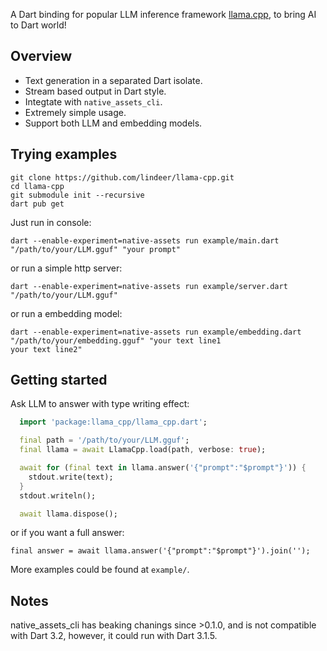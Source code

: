 A Dart binding for popular LLM inference framework [llama.cpp](https://github.com/ggerganov/llama.cpp), to bring AI to Dart world!

## Overview

- Text generation in a separated Dart isolate.
- Stream based output in Dart style.
- Integtate with `native_assets_cli`.
- Extremely simple usage.
- Support both LLM and embedding models.

## Trying examples

```
git clone https://github.com/lindeer/llama-cpp.git
cd llama-cpp
git submodule init --recursive
dart pub get
```

Just run in console:
```
dart --enable-experiment=native-assets run example/main.dart "/path/to/your/LLM.gguf" "your prompt"
```

or run a simple http server:
```
dart --enable-experiment=native-assets run example/server.dart "/path/to/your/LLM.gguf"
```

or run a embedding model:
```
dart --enable-experiment=native-assets run example/embedding.dart "/path/to/your/embedding.gguf" "your text line1
your text line2"
```

## Getting started

Ask LLM to answer with type writing effect:

```dart
  import 'package:llama_cpp/llama_cpp.dart';

  final path = '/path/to/your/LLM.gguf';
  final llama = await LlamaCpp.load(path, verbose: true);

  await for (final text in llama.answer('{"prompt":"$prompt"}')) {
    stdout.write(text);
  }
  stdout.writeln();

  await llama.dispose();
```
or if you want a full answer:
```
final answer = await llama.answer('{"prompt":"$prompt"}').join('');
```

More examples could be found at `example/`.

## Notes

native_assets_cli has beaking chanings since >0.1.0, and is not compatible with Dart 3.2, however, it could run with Dart 3.1.5.
